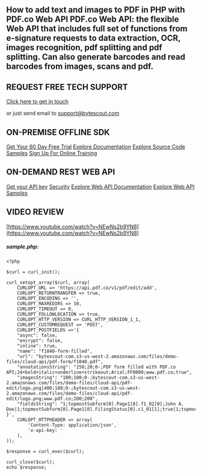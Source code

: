 ## How to add text and images to PDF in PHP with PDF.co Web API PDF.co Web API: the flexible Web API that includes full set of functions from e-signature requests to data extraction, OCR, images recognition, pdf splitting and pdf splitting. Can also generate barcodes and read barcodes from images, scans and pdf.

## REQUEST FREE TECH SUPPORT

[Click here to get in touch](https://bytescout.zendesk.com/hc/en-us/requests/new?subject=PDF.co%20Web%20API%20Question)

or just send email to [support@bytescout.com](mailto:support@bytescout.com?subject=PDF.co%20Web%20API%20Question) 

## ON-PREMISE OFFLINE SDK 

[Get Your 60 Day Free Trial](https://bytescout.com/download/web-installer?utm_source=github-readme)
[Explore Documentation](https://bytescout.com/documentation/index.html?utm_source=github-readme)
[Explore Source Code Samples](https://github.com/bytescout/ByteScout-SDK-SourceCode/)
[Sign Up For Online Training](https://academy.bytescout.com/)


## ON-DEMAND REST WEB API

[Get your API key](https://app.pdf.co/signup?utm_source=github-readme)
[Security](https://pdf.co/security)
[Explore Web API Documentation](https://apidocs.pdf.co?utm_source=github-readme)
[Explore Web API Samples](https://github.com/bytescout/ByteScout-SDK-SourceCode/tree/master/PDF.co%20Web%20API)

## VIDEO REVIEW

[https://www.youtube.com/watch?v=NEwNs2b9YN8](https://www.youtube.com/watch?v=NEwNs2b9YN8)




<!-- code block begin -->

##### **sample.php:**
    
```
<?php

$curl = curl_init();

curl_setopt_array($curl, array(
	CURLOPT_URL => 'https://api.pdf.co/v1/pdf/edit/add',
	CURLOPT_RETURNTRANSFER => true,
	CURLOPT_ENCODING => '',
	CURLOPT_MAXREDIRS => 10,
	CURLOPT_TIMEOUT => 0,
	CURLOPT_FOLLOWLOCATION => true,
	CURLOPT_HTTP_VERSION => CURL_HTTP_VERSION_1_1,
	CURLOPT_CUSTOMREQUEST => 'POST',
	CURLOPT_POSTFIELDS =>'{
    "async": false,
    "encrypt": false,
    "inline": true,
    "name": "f1040-form-filled",
    "url": "bytescout-com.s3-us-west-2.amazonaws.com/files/demo-files/cloud-api/pdf-form/f1040.pdf",
    "annotationsString": "250;20;0-;PDF form filled with PDF.co API;24+bold+italic+underline+strikeout;Arial;FF0000;www.pdf.co;true",
    "imagesString": "100;180;0-;bytescout-com.s3-us-west-2.amazonaws.com/files/demo-files/cloud-api/pdf-edit/logo.png|400;180;0-;bytescout-com.s3-us-west-2.amazonaws.com/files/demo-files/cloud-api/pdf-edit/logo.png;www.pdf.co;200;200",
    "fieldsString": "1;topmostSubform[0].Page1[0].f1_02[0];John A. Doe|1;topmostSubform[0].Page1[0].FilingStatus[0].c1_01[1];true|1;topmostSubform[0].Page1[0].YourSocial_ReadOrderControl[0].f1_04[0];123456789"
}',
	CURLOPT_HTTPHEADER => array(
		'Content-Type: application/json',
		'x-api-key: '
	),
));

$response = curl_exec($curl);

curl_close($curl);
echo $response;


```

<!-- code block end -->